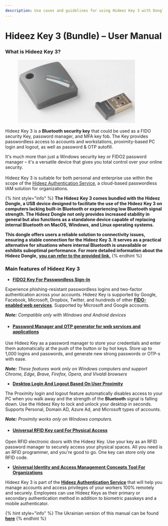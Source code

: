 ```yaml
---
description: Use cases and guidelines for using Hideez Key 3 with Dongle
---
```


# Hideez Key 3 (Bundle) – User Manual

### What is Hideez Key 3?

<figure><img src=".gitbook/assets/Screenshot_2 (1).png" alt="" width="375"><figcaption></figcaption></figure>

Hideez Key 3  is a **Bluetooth security key** that could be used as a FIDO security Key, password manager, and MFA key fob. The Key provides passwordless access to accounts and workstations, proximity-based PC login and logout, as well as password & OTP autofill.

&#x20;It's much more than just a Windows security key or FIDO2 password manager – it's a versatile device that gives you total control over your online security.\
\
Hideez Key 3 is suitable for both personal and enterprise use within the scope of the [Hideez Authentication Service](https://hideez.com/pages/hideez-authentication-service), a cloud-based passwordless IAM solution for organizations.

{% hint style="info" %}
**The Hideez Key 3 comes bundled with the Hideez Dongle, a USB device designed to facilitate the use of the Hideez Key 3 on computers lacking built-in Bluetooth or experiencing low Bluetooth signal strength. The Hideez Dongle not only provides increased stability in general but also functions as a standalone device capable of replacing internal Bluetooth on MacOS, Windows, and Linux operating systems.**

**This dongle offers users a reliable solution to connectivity issues, ensuring a stable connection for the Hideez Key 3. It serves as a practical alternative for situations where internal Bluetooth is unavailable or exhibits suboptimal performance. For more detailed information about the Hideez Dongle,** [**you can refer to the provided link.**](https://dongle.hideez.com/)
{% endhint %}

### Main features of Hideez Key 3

* [**FIDO2 Key For Passwordless Sign-In**](passwordless-fido-authentication-and-2fa/setting-up-passwordless-logins-and-2fa.md)

Experience phishing-resistant passwordless logins and two-factor authentication across your accounts. Hideez Key is supported by Google, Facebook, Microsoft, Dropbox, Twitter, and hundreds of other [**FIDO-enabled web services**](https://hideez.com/pages/supported-services). Supported by Microsoft and Google accounts.

_**Note:** Compatible only with Windows and Android devices_&#x20;

* #### [Password Manager  and OTP generator for web services and applications ](broken-reference)

Use Hideez Key as a password manager to store your credentials and enter them automatically at the push of the button or by hot keys. Store up to 1,000 logins and passwords, and generate new strong passwords or OTP-s with ease.&#x20;

_**Note:** These features work only on Windows computers and support Chrome, Edge, Brave, Firefox, Opera, and Vivaldi browsers_&#x20;

* [**Desktop Login And Logout Based On User Proximity**](broken-reference)

The Proximity login and logout feature automatically disables access to your PC when you walk away and the strength of the **Bluetooth** signal is falling down. Use the Hideez Key to lock and unlock your desktop in seconds. Supports Personal, Domain AD, Azure Ad, and Microsoft types of accounts. &#x20;

_**Note:** Proximity works only on Windows computers._ &#x20;

*   #### [Universal RFID Key card For Physical Access](physical-access/use-hideez-key-as-an-rfid-card.md)



Open RFID electronic doors with the Hideez Key. Use your key as an RFID password manager to securely access your physical spaces. All you need is an RFID programmer, and you're good to go. One key can store only one RFID code.&#x20;

* [**Universal Identity and Access Management Concepts Tool For Organizations**](https://enterprise.hideez.com/hideez-key-enterprise-edition/hideez-key-enterprise-edition)

Hideez Key 3 is part of the [**Hideez Authentication Service**](https://hideez.com/pages/hideez-authentication-service) that will help you manage accounts and access privileges of your workers 100% remotely and securely. Employees can use Hideez Keys as their primary or secondary authentication method in addition to biometric passkeys and a mobile authenticator.&#x20;

{% hint style="info" %}
The Ukrainian version of this manual can be found [**here**](https://key3-ua.hideez.com/)
{% endhint %}
